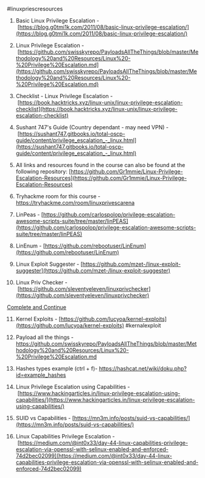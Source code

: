 #linuxpriescresources

1. Basic Linux Privilege Escalation - [https://blog.g0tmi1k.com/2011/08/basic-linux-privilege-escalation/](https://blog.g0tmi1k.com/2011/08/basic-linux-privilege-escalation/)

2. Linux Privilege Escalation - [https://github.com/swisskyrepo/PayloadsAllTheThings/blob/master/Methodology%20and%20Resources/Linux%20-%20Privilege%20Escalation.md](https://github.com/swisskyrepo/PayloadsAllTheThings/blob/master/Methodology%20and%20Resources/Linux%20-%20Privilege%20Escalation.md)

3. Checklist - Linux Privilege Escalation - [https://book.hacktricks.xyz/linux-unix/linux-privilege-escalation-checklist](https://book.hacktricks.xyz/linux-unix/linux-privilege-escalation-checklist)

4. Sushant 747's Guide (Country dependant - may need VPN) - [https://sushant747.gitbooks.io/total-oscp-guide/content/privilege_escalation_-_linux.html](https://sushant747.gitbooks.io/total-oscp-guide/content/privilege_escalation_-_linux.html)

5. All links and resources found in the course can also be found at the following repository: [https://github.com/Gr1mmie/Linux-Privilege-Escalation-Resources](https://github.com/Gr1mmie/Linux-Privilege-Escalation-Resources) 

6. Tryhackme room for this course - https://tryhackme.com/room/linuxprivescarena

7. LinPeas - [https://github.com/carlospolop/privilege-escalation-awesome-scripts-suite/tree/master/linPEAS](https://github.com/carlospolop/privilege-escalation-awesome-scripts-suite/tree/master/linPEAS)

8. LinEnum - [https://github.com/rebootuser/LinEnum](https://github.com/rebootuser/LinEnum)

9. Linux Exploit Suggester - [https://github.com/mzet-/linux-exploit-suggester](https://github.com/mzet-/linux-exploit-suggester)

10. Linux Priv Checker - [https://github.com/sleventyeleven/linuxprivchecker](https://github.com/sleventyeleven/linuxprivchecker)

[Complete and Continue](https://academy.tcm-sec.com/courses/1154399/lectures/24799431)

11. Kernel Exploits - [https://github.com/lucyoa/kernel-exploits](https://github.com/lucyoa/kernel-exploits) #kernalexploit

12. Payload all the things - https://github.com/swisskyrepo/PayloadsAllTheThings/blob/master/Methodology%20and%20Resources/Linux%20-%20Privilege%20Escalation.md 

13. Hashes types example (ctrl + f)- https://hashcat.net/wiki/doku.php?id=example_hashes
14. Linux Privilege Escalation using Capabilities - [https://www.hackingarticles.in/linux-privilege-escalation-using-capabilities/](https://www.hackingarticles.in/linux-privilege-escalation-using-capabilities/)

15. SUID vs Capabilities - [https://mn3m.info/posts/suid-vs-capabilities/](https://mn3m.info/posts/suid-vs-capabilities/)

16. Linux Capabilities Privilege Escalation - [https://medium.com/@int0x33/day-44-linux-capabilities-privilege-escalation-via-openssl-with-selinux-enabled-and-enforced-74d2bec02099](https://medium.com/@int0x33/day-44-linux-capabilities-privilege-escalation-via-openssl-with-selinux-enabled-and-enforced-74d2bec02099)